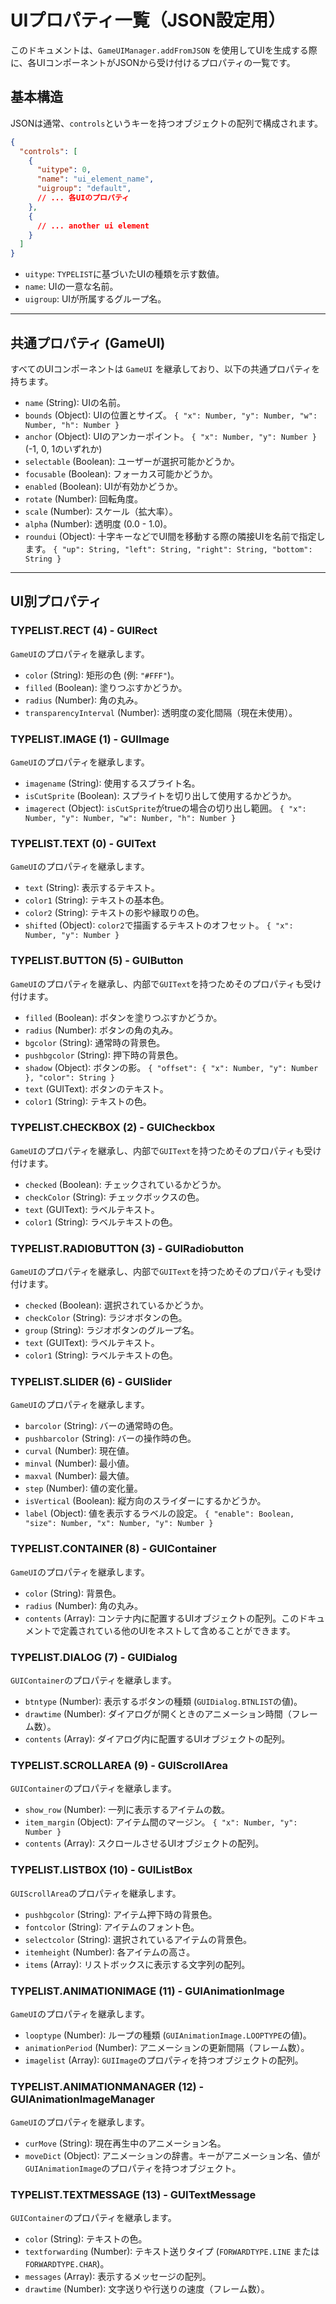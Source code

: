 # UIプロパティ一覧（JSON設定用）

このドキュメントは、`GameUIManager.addFromJSON` を使用してUIを生成する際に、各UIコンポーネントがJSONから受け付けるプロパティの一覧です。

## 基本構造

JSONは通常、`controls`というキーを持つオブジェクトの配列で構成されます。

```json
{
  "controls": [
    {
      "uitype": 0,
      "name": "ui_element_name",
      "uigroup": "default",
      // ... 各UIのプロパティ
    },
    {
      // ... another ui element
    }
  ]
}
```

- `uitype`: `TYPELIST`に基づいたUIの種類を示す数値。
- `name`: UIの一意な名前。
- `uigroup`: UIが所属するグループ名。

---

## 共通プロパティ (GameUI)

すべてのUIコンポーネントは `GameUI` を継承しており、以下の共通プロパティを持ちます。

- `name` (String): UIの名前。
- `bounds` (Object): UIの位置とサイズ。 `{ "x": Number, "y": Number, "w": Number, "h": Number }`
- `anchor` (Object): UIのアンカーポイント。 `{ "x": Number, "y": Number }` (-1, 0, 1のいずれか)
- `selectable` (Boolean): ユーザーが選択可能かどうか。
- `focusable` (Boolean): フォーカス可能かどうか。
- `enabled` (Boolean): UIが有効かどうか。
- `rotate` (Number): 回転角度。
- `scale` (Number): スケール（拡大率）。
- `alpha` (Number): 透明度 (0.0 - 1.0)。
- `roundui` (Object): 十字キーなどでUI間を移動する際の隣接UIを名前で指定します。 `{ "up": String, "left": String, "right": String, "bottom": String }`

---

## UI別プロパティ

### TYPELIST.RECT (4) - GUIRect
`GameUI`のプロパティを継承します。
- `color` (String): 矩形の色 (例: `"#FFF"`)。
- `filled` (Boolean): 塗りつぶすかどうか。
- `radius` (Number): 角の丸み。
- `transparencyInterval` (Number): 透明度の変化間隔（現在未使用）。

### TYPELIST.IMAGE (1) - GUIImage
`GameUI`のプロパティを継承します。
- `imagename` (String): 使用するスプライト名。
- `isCutSprite` (Boolean): スプライトを切り出して使用するかどうか。
- `imagerect` (Object): `isCutSprite`がtrueの場合の切り出し範囲。 `{ "x": Number, "y": Number, "w": Number, "h": Number }`

### TYPELIST.TEXT (0) - GUIText
`GameUI`のプロパティを継承します。
- `text` (String): 表示するテキスト。
- `color1` (String): テキストの基本色。
- `color2` (String): テキストの影や縁取りの色。
- `shifted` (Object): `color2`で描画するテキストのオフセット。 `{ "x": Number, "y": Number }`

### TYPELIST.BUTTON (5) - GUIButton
`GameUI`のプロパティを継承し、内部で`GUIText`を持つためそのプロパティも受け付けます。
- `filled` (Boolean): ボタンを塗りつぶすかどうか。
- `radius` (Number): ボタンの角の丸み。
- `bgcolor` (String): 通常時の背景色。
- `pushbgcolor` (String): 押下時の背景色。
- `shadow` (Object): ボタンの影。 `{ "offset": { "x": Number, "y": Number }, "color": String }`
- `text` (GUIText): ボタンのテキスト。
- `color1` (String): テキストの色。

### TYPELIST.CHECKBOX (2) - GUICheckbox
`GameUI`のプロパティを継承し、内部で`GUIText`を持つためそのプロパティも受け付けます。
- `checked` (Boolean): チェックされているかどうか。
- `checkColor` (String): チェックボックスの色。
- `text` (GUIText): ラベルテキスト。
- `color1` (String): ラベルテキストの色。

### TYPELIST.RADIOBUTTON (3) - GUIRadiobutton
`GameUI`のプロパティを継承し、内部で`GUIText`を持つためそのプロパティも受け付けます。
- `checked` (Boolean): 選択されているかどうか。
- `checkColor` (String): ラジオボタンの色。
- `group` (String): ラジオボタンのグループ名。
- `text` (GUIText): ラベルテキスト。
- `color1` (String): ラベルテキストの色。

### TYPELIST.SLIDER (6) - GUISlider
`GameUI`のプロパティを継承します。
- `barcolor` (String): バーの通常時の色。
- `pushbarcolor` (String): バーの操作時の色。
- `curval` (Number): 現在値。
- `minval` (Number): 最小値。
- `maxval` (Number): 最大値。
- `step` (Number): 値の変化量。
- `isVertical` (Boolean): 縦方向のスライダーにするかどうか。
- `label` (Object): 値を表示するラベルの設定。 `{ "enable": Boolean, "size": Number, "x": Number, "y": Number }`

### TYPELIST.CONTAINER (8) - GUIContainer
`GameUI`のプロパティを継承します。
- `color` (String): 背景色。
- `radius` (Number): 角の丸み。
- `contents` (Array): コンテナ内に配置するUIオブジェクトの配列。このドキュメントで定義されている他のUIをネストして含めることができます。

### TYPELIST.DIALOG (7) - GUIDialog
`GUIContainer`のプロパティを継承します。
- `btntype` (Number): 表示するボタンの種類 (`GUIDialog.BTNLIST`の値)。
- `drawtime` (Number): ダイアログが開くときのアニメーション時間（フレーム数）。
- `contents` (Array): ダイアログ内に配置するUIオブジェクトの配列。

### TYPELIST.SCROLLAREA (9) - GUIScrollArea
`GUIContainer`のプロパティを継承します。
- `show_row` (Number): 一列に表示するアイテムの数。
- `item_margin` (Object): アイテム間のマージン。 `{ "x": Number, "y": Number }`
- `contents` (Array): スクロールさせるUIオブジェクトの配列。

### TYPELIST.LISTBOX (10) - GUIListBox
`GUIScrollArea`のプロパティを継承します。
- `pushbgcolor` (String): アイテム押下時の背景色。
- `fontcolor` (String): アイテムのフォント色。
- `selectcolor` (String): 選択されているアイテムの背景色。
- `itemheight` (Number): 各アイテムの高さ。
- `items` (Array<String>): リストボックスに表示する文字列の配列。

### TYPELIST.ANIMATIONIMAGE (11) - GUIAnimationImage
`GameUI`のプロパティを継承します。
- `looptype` (Number): ループの種類 (`GUIAnimationImage.LOOPTYPE`の値)。
- `animationPeriod` (Number): アニメーションの更新間隔（フレーム数）。
- `imagelist` (Array): `GUIImage`のプロパティを持つオブジェクトの配列。

### TYPELIST.ANIMATIONMANAGER (12) - GUIAnimationImageManager
`GameUI`のプロパティを継承します。
- `curMove` (String): 現在再生中のアニメーション名。
- `moveDict` (Object): アニメーションの辞書。キーがアニメーション名、値が`GUIAnimationImage`のプロパティを持つオブジェクト。

### TYPELIST.TEXTMESSAGE (13) - GUITextMessage
`GUIContainer`のプロパティを継承します。
- `color` (String): テキストの色。
- `textforwarding` (Number): テキスト送りタイプ (`FORWARDTYPE.LINE` または `FORWARDTYPE.CHAR`)。
- `messages` (Array<String>): 表示するメッセージの配列。
- `drawtime` (Number): 文字送りや行送りの速度（フレーム数）。
